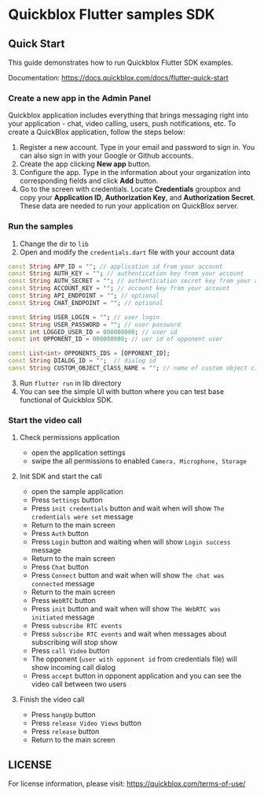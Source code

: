 # Quickblox Flutter samples SDK

## Quick Start
This guide demonstrates how to run Quickblox Flutter SDK examples.

Documentation: https://docs.quickblox.com/docs/flutter-quick-start

### Create a new app in the Admin Panel
Quickblox application includes everything that brings messaging right into your application - chat, video calling, users, push notifications, etc. To create a QuickBlox application, follow the steps below:

1. Register a new account. Type in your email and password to sign in. You can also sign in with your Google or Github accounts. 
2. Create the app clicking **New app** button. 
3. Configure the app. Type in the information about your organization into corresponding fields and click **Add** button.
4. Go to the screen with credentials. Locate **Credentials** groupbox and copy your **Application ID**, **Authorization Key**, and **Authorization Secret**. These data are needed to run your application on QuickBlox server.

### Run the samples

1. Change the dir to `lib`
2. Open and modify the `credentials.dart` file with your account data

```dart
const String APP_ID = ""; // application id from your account
const String AUTH_KEY = ""; // authentication key from your account
const String AUTH_SECRET = ""; // authentication secret key from your account
const String ACCOUNT_KEY = ""; // account key from your account
const String API_ENDPOINT = ""; // optional
const String CHAT_ENDPOINT = ""; // optional

const String USER_LOGIN = ""; // user login
const String USER_PASSWORD = ""; // user password
const int LOGGED_USER_ID = 000000000; // user id
const int OPPONENT_ID = 000000000; // uer id of opponent user

const List<int> OPPONENTS_IDS = [OPPONENT_ID];
const String DIALOG_ID = "";  // dialog id
const String CUSTOM_OBJECT_ClASS_NAME = ""; // name of custom object class
```
3. Run `flutter run` in lib directory
4. You can see the simple UI with button where you can test base functional of Quickblox SDK.

### Start the video call

1. Check permissions application
    - open the application settings
    - swipe the all permissions to enabled `Camera, Microphone, Storage`
2. Init SDK and start the call
    - open the sample application
    - Press `Settings` button
    - Press `init credentials` button and wait when will show `The credentials were set` message
    - Return to the main screen
    - Press `Auth` button
    - Press `Login` button and waiting when will show `Login success` message 
    - Return to the main screen
    - Press `Chat` button
    - Press `Connect` button and wait when will show `The chat was connected` message
    - Return to the main screen
    - Press `WebRTC` button
    - Press `init` button and wait when will show `The WebRTC was initiated` message
    - Press `subscribe RTC events`
    - Press `subscribe RTC events` and wait when messages about subscribing will stop show
    - Press `call Video` button
    - The opponent (`user with opponent id` from credentials file) will show incoming call dialog
    - Press `accept` button in opponent application and you can see the video call between two users
 
 3. Finish the video call
    - Press `hangUp` button
    - Press `release Video Views`  button
    - Press `release` button
    - Return  to the main screen

## LICENSE
For license information, please visit: https://quickblox.com/terms-of-use/
